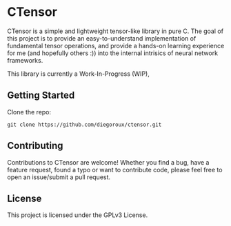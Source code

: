 # CTensor

CTensor is a simple and lightweight tensor-like library in pure C. The goal of this project is to provide an easy-to-understand implementation of fundamental tensor operations, and provide a hands-on learning experience for me (and hopefully others :)) into the internal intrisics of neural network frameworks.

This library is currently a Work-In-Progress (WIP), 

## Getting Started
Clone the repo:
```
git clone https://github.com/diegoroux/ctensor.git
```

## Contributing
Contributions to CTensor are welcome! Whether you find a bug, have a feature request, found a typo or want to contribute code, please feel free to open an issue/submit a pull request.

## License
This project is licensed under the GPLv3 License.
